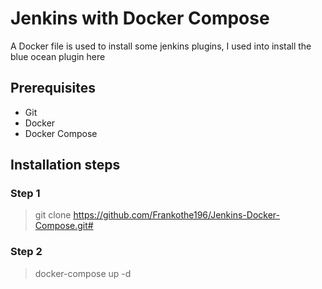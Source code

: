 # Jenkins with Docker Compose
A Docker file is used to install some jenkins plugins, I used into install the blue ocean plugin here

## Prerequisites
- Git
- Docker
- Docker Compose

## Installation steps
### Step 1
  > git clone https://github.com/Frankothe196/Jenkins-Docker-Compose.git#
### Step 2
  > docker-compose up -d 

